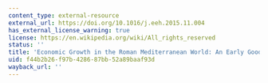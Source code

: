 ```yaml
---
content_type: external-resource
external_url: https://doi.org/10.1016/j.eeh.2015.11.004
has_external_license_warning: true
license: https://en.wikipedia.org/wiki/All_rights_reserved
status: ''
title: 'Economic Growth in the Roman Mediterranean World: An Early Goodbye to Malthus?'
uid: f44b2b26-f97b-4286-87bb-52a89baaf93d
wayback_url: ''
---
```

